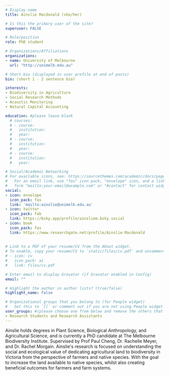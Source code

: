 ```yaml
---
# Display name
title: Ainslie Macdonald (she/her)

# Is this the primary user of the site?
superuser: FALSE

# Role/position
role: PhD student

# Organizations/Affiliations
organizations:
- name: University of Melbourne
  url: "http://unimelb.edu.au"

# Short bio (displayed in user profile at end of posts)
bio: (short 1 - 2 sentence bio)

interests:
- Biodiversity in Agriculture
- Social Research Methods
- Acoustic Monitoring
- Natural Capital Accounting

education: #please leave blank
  # courses:
  # - course:
  #   institution:
  #   year:
  # - course:
  #   institution:
  #   year:
  # - course:
  #   institution:
  #   year:

# Social/Academic Networking
# For available icons, see: https://sourcethemes.com/academic/docs/page-builder/#icons
#   For an email link, use "fas" icon pack, "envelope" icon, and a link in the
#   form "mailto:your-email@example.com" or "#contact" for contact widget.
social:
- icon: envelope
  icon_pack: fas
  link: 'mailto:ainslie@unimelb.edu.au'
- icon: twitter
  icon_pack: fab
  link: https://bsky.app/profile/ainsliem.bsky.social
- icon: book
  icon_pack: fas
  link: https://www.researchgate.net/profile/Ainslie-Macdonald
    
  
# Link to a PDF of your resume/CV from the About widget.
# To enable, copy your resume/CV to `static/files/cv.pdf` and uncomment the lines below.
# - icon: cv
#   icon_pack: ai
#   link: files/cv.pdf

# Enter email to display Gravatar (if Gravatar enabled in Config)
email: ""

# Highlight the author in author lists? (true/false)
highlight_name: false

# Organizational groups that you belong to (for People widget)
#   Set this to `[]` or comment out if you are not using People widget.
user_groups: #(please choose one from below and remove the others that aren't needed)
- Research Students and Research Assistants
---
```



Ainslie holds degrees in Plant Science, Biological Anthropology, and Agricultural Science, and is currently a PhD candidate at The Melbourne Biodiversity Institute. Supervised by Prof Paul Cheng, Dr. Rachelle Meyer, and Dr. Rachel Morgain. Ainslie's research is focused on understanding the social and ecological value of dedicating agricultural land to biodiversity in Victoria from the perspective of farmers and native species. With the goal to increase the land available to native species, whilst also creating beneficial outcomes for farmers and farm systems. 